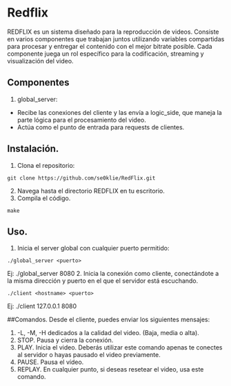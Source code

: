 # Redflix
REDFLIX es un sistema diseñado para la reproducción de videos. Consiste en varios componentes que trabajan juntos utilizando variables compartidas para procesar y entregar el contenido con el mejor bitrate posible. Cada componente juega un rol específico para la codificación, streaming y visualización del video.

## Componentes
1. global_server:
* Recibe las conexiones del cliente y las envía a logic_side, que maneja la parte lógica para el procesamiento del video.
* Actúa como el punto de entrada para requests de clientes.

## Instalación.
1. Clona el repositorio:
```
git clone https://github.com/se0klie/RedFlix.git
```
2. Navega hasta el directorio REDFLIX en tu escritorio.
3. Compila el código.
```
make
```
## Uso.
1. Inicia el server global con cualquier puerto permitido:
```
./global_server <puerto>
```
Ej: ./global_server 8080
2. Inicia la conexión como cliente, conectándote a la misma dirección y puerto en el que el servidor está escuchando.
```
./client <hostname> <puerto>
```
Ej: ./client 127.0.0.1 8080

##Comandos.
Desde el cliente, puedes enviar los siguientes mensajes:
1. -L, -M, -H dedicados a la calidad del video. (Baja, media o alta).
2. STOP. Pausa y cierra la conexión.
3. PLAY. Inicia el video. Deberás utilizar este comando apenas te conectes al servidor o hayas pausado el video previamente.
4. PAUSE. Pausa el vídeo.
5. REPLAY. En cualquier punto, si deseas resetear el video, usa este comando.

